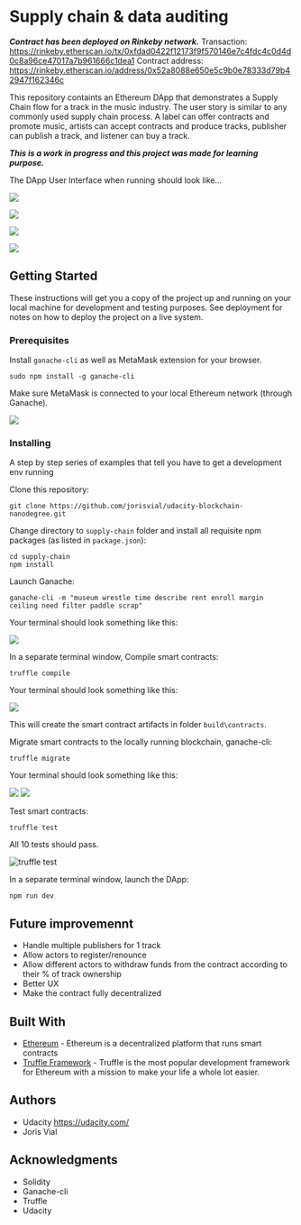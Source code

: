 # Supply chain & data auditing

***Contract has been deployed on Rinkeby network.***
Transaction: https://rinkeby.etherscan.io/tx/0xfdad0422f12173f9f570146e7c4fdc4c0d4d0c8a96ce47017a7b961666c1dea1
Contract address: https://rinkeby.etherscan.io/address/0x52a8088e650e5c9b0e78333d79b42947f162346c

This repository containts an Ethereum DApp that demonstrates a Supply Chain flow for a track in the music industry. The user story is similar to any commonly used supply chain process. A label can offer contracts and promote music, artists can accept contracts and produce tracks, publisher can publish a track, and listener can buy a track.

***This is a work in progress and this project was made for learning purpose.***

The DApp User Interface when running should look like...

![](https://github.com/jorisvial/udacity-blockchain-nanodegree/blob/readme/images/Capture.PNG)

![](https://github.com/jorisvial/udacity-blockchain-nanodegree/blob/readme/images/Capture2.PNG)

![](https://github.com/jorisvial/udacity-blockchain-nanodegree/blob/readme/images/Capture3.PNG)

![](https://github.com/jorisvial/udacity-blockchain-nanodegree/blob/readme/images/Capture4.PNG)

## Getting Started

These instructions will get you a copy of the project up and running on your local machine for development and testing purposes. See deployment for notes on how to deploy the project on a live system.

### Prerequisites

Install `ganache-cli` as well as MetaMask extension for your browser.
```
sudo npm install -g ganache-cli
```
Make sure MetaMask is connected to your local Ethereum network (through Ganache).

![](https://github.com/jorisvial/udacity-blockchain-nanodegree/blob/readme/images/Capture5.PNG)

### Installing

A step by step series of examples that tell you have to get a development env running

Clone this repository:

```
git clone https://github.com/jorisvial/udacity-blockchain-nanodegree.git
```

Change directory to ```supply-chain``` folder and install all requisite npm packages (as listed in ```package.json```):

```
cd supply-chain
npm install
```

Launch Ganache:

```
ganache-cli -m "museum wrestle time describe rent enroll margin ceiling need filter paddle scrap"
```

Your terminal should look something like this:

![](https://github.com/jorisvial/udacity-blockchain-nanodegree/blob/readme/images/Capture6.PNG)

In a separate terminal window, Compile smart contracts:

```
truffle compile
```

Your terminal should look something like this:

![](https://github.com/jorisvial/udacity-blockchain-nanodegree/blob/readme/images/Capture7.PNG)

This will create the smart contract artifacts in folder ```build\contracts```.

Migrate smart contracts to the locally running blockchain, ganache-cli:

```
truffle migrate
```

Your terminal should look something like this:

![](https://github.com/jorisvial/udacity-blockchain-nanodegree/blob/readme/images/Capture8.PNG)
![](https://github.com/jorisvial/udacity-blockchain-nanodegree/blob/readme/images/Capture9.PNG)

Test smart contracts:

```
truffle test
```

All 10 tests should pass.

![truffle test](https://github.com/jorisvial/udacity-blockchain-nanodegree/blob/readme/images/Capture10.PNG)

In a separate terminal window, launch the DApp:

```
npm run dev
```

## Future improvemennt
* Handle multiple publishers for 1 track
* Allow actors to register/renounce
* Allow different actors to withdraw funds from the contract according to their % of track ownership
* Better UX
* Make the contract fully decentralized

## Built With

* [Ethereum](https://www.ethereum.org/) - Ethereum is a decentralized platform that runs smart contracts
* [Truffle Framework](http://truffleframework.com/) - Truffle is the most popular development framework for Ethereum with a mission to make your life a whole lot easier.


## Authors

* Udacity https://udacity.com/
* Joris Vial

## Acknowledgments

* Solidity
* Ganache-cli
* Truffle
* Udacity

